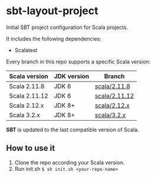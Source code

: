 # sbt-layout-project
Initial SBT project configuration for Scala projects.


It includes the following dependencies:
* Scalatest

Every branch in this repo supports a specific Scala version:

| Scala version | JDK version | Branch |
| --------- | -------- | ---- |
| Scala 2.11.8 | JDK 6 | [scala/2.11.8](https://github.com/juanitodread/sbt-layout-project/tree/scala/2.11.8) |
| Scala 2.11.12 | JDK 6 | [scala/2.11.12](https://github.com/juanitodread/sbt-layout-project/tree/scala/2.11.12) |
| Scala 2.12.x | JDK 8+ | [scala/2.12.x](https://github.com/juanitodread/sbt-layout-project/tree/scala/2.12.x) |
| Scala 3.2.x | JDK 8+ | [scala/3.2.x](https://github.com/juanitodread/sbt-layout-project/tree/scala/3.2.0) |


__SBT__ is updated to the last compatible version of Scala.


## How to use it
1. Clone the repo according your Scala version.
2. Run init.sh ```$ sh init.sh <your-repo-name>```

